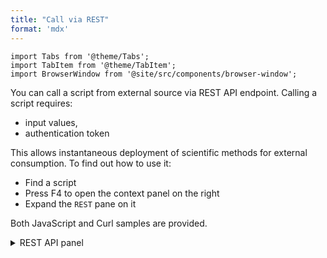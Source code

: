 ```yaml
---
title: "Call via REST"
format: 'mdx'
---
```


```mdx-code-block
import Tabs from '@theme/Tabs';
import TabItem from '@theme/TabItem';
import BrowserWindow from '@site/src/components/browser-window';
```

You can call a script from external source via REST API endpoint.
Calling a script requires:
- input values,
- authentication token

This allows instantaneous deployment of scientific methods for
external consumption. To find out how to use it:

- Find a script
- Press F4 to open the context panel on the right
- Expand the `REST` pane on it

Both JavaScript and Curl samples are provided.

<details>
<summary> REST API panel </summary>
<div>

![rest-api](../_pics/script-rest.png)

</div>
</details>
